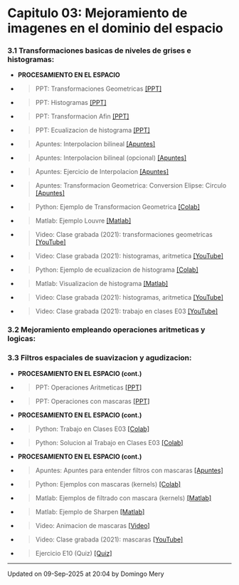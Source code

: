 
# Capitulo 03: Mejoramiento de imagenes en el dominio del espacio
### 3.1 Transformaciones basicas de niveles de grises e histogramas:
* **PROCESAMIENTO EN EL ESPACIO** 
* > PPT: Transformaciones Geometricas [[PPT]](https://github.com/domingomery/imagenes/blob/master/clases/Cap03_Mejoramiento_Espacio/presentations/IMG03_GeoTransformaciones.pptx)
* > PPT: Histogramas [[PPT]](https://github.com/domingomery/imagenes/blob/master/clases/Cap03_Mejoramiento_Espacio/presentations/IMG03_Histogramas.pptx)
* > PPT: Transformacion Afin [[PPT]](https://github.com/domingomery/imagenes/blob/master/clases/Cap03_Mejoramiento_Espacio/presentations/IMG03_TransformacionAfin.pptx)
* > PPT: Ecualizacion de histograma [[PPT]](https://github.com/domingomery/imagenes/blob/master/clases/Cap03_Mejoramiento_Espacio/presentations/IMG03_HistogramaEcualizacion.pptx)
* > Apuntes: Interpolacion bilineal [[Apuntes]](https://github.com/domingomery/imagenes/blob/master/clases/Cap03_Mejoramiento_Espacio/presentations/IMG03_Interpolation_bilinear.pdf)
* > Apuntes: Interpolacion bilineal (opcional) [[Apuntes]](https://github.com/domingomery/imagenes/blob/master/clases/Cap03_Mejoramiento_Espacio/presentations/IMG03_InterpolationTheory.pdf)
* > Apuntes: Ejercicio de Interpolacion [[Apuntes]](https://github.com/domingomery/imagenes/blob/master/clases/Cap03_Mejoramiento_Espacio/presentations/IMG03_EjercicioInterpolacion.pdf)
* > Apuntes: Transformacion Geometrica: Conversion Elipse: Circulo [[Apuntes]](https://github.com/domingomery/imagenes/blob/master/clases/Cap03_Mejoramiento_Espacio/presentations/IMG03_Conversion_Elipse_Circulo.pdf)
* > Python: Ejemplo de Transformacion Geometrica [[Colab]](https://colab.research.google.com/drive/1Z5ok0Cr7ynp_jCZ-DM8S-6u8DtOZfBOI)
* > Matlab: Ejemplo Louvre [[Matlab]](https://github.com/domingomery/imagenes/blob/master/clases/Cap03_Mejoramiento_Espacio/matlab/IMG03_Louvre.m)
* > Video: Clase grabada (2021): transformaciones geometricas [[YouTube]](https://youtu.be/othqV7g9ksA)
* > Video: Clase grabada (2021): histogramas, aritmetica [[YouTube]](https://youtu.be/JOF_fJCFvsE)
* > Python: Ejemplo de ecualizacion de histograma [[Colab]](https://colab.research.google.com/drive/1yYoH_UcDlqCXD-EMAI6moU9m7G7dScJ0)
* > Matlab: Visualizacion de histograma [[Matlab]](https://github.com/domingomery/imagenes/blob/master/clases/Cap03_Mejoramiento_Espacio/matlab/IMG03_HistogramVisualization.m)
* > Video: Clase grabada (2021): histogramas, aritmetica [[YouTube]](https://youtu.be/JOF_fJCFvsE)
* > Video: Clase grabada (2021): trabajo en clases E03 [[YouTube]](https://youtu.be/yJ678uJnldI)
### 3.2 Mejoramiento empleando operaciones aritmeticas y logicas:
### 3.3 Filtros espaciales de suavizacion y agudizacion:
* **PROCESAMIENTO EN EL ESPACIO (cont.)** 
* > PPT: Operaciones Aritmeticas [[PPT]](https://github.com/domingomery/imagenes/blob/master/clases/Cap03_Mejoramiento_Espacio/presentations/IMG03_Aritmetica.pptx)
* > PPT: Operaciones con mascaras [[PPT]](https://github.com/domingomery/imagenes/blob/master/clases/Cap03_Mejoramiento_Espacio/presentations/IMG03_Mascaras.pptx)
* **PROCESAMIENTO EN EL ESPACIO (cont.)** 
* > Python: Trabajo en Clases E03 [[Colab]](https://colab.research.google.com/drive/1HbeFwAqvPbe2L9Djd95iJukTtoska5w4?usp=drive_link)
* > Python: Solucion al Trabajo en Clases E03 [[Colab]](https://drive.google.com/file/osso)
* **PROCESAMIENTO EN EL ESPACIO (cont.)** 
* > Apuntes: Apuntes para entender filtros con mascaras [[Apuntes]](https://github.com/domingomery/imagenes/blob/master/clases/Cap03_Mejoramiento_Espacio/presentations/IMG03_Mascaras.pdf)
* > Python: Ejemplos con mascaras (kernels) [[Colab]](https://colab.research.google.com/drive/1bkjxaD_d26MbwHeoHA2AxgkT37NNYnsQ)
* > Matlab: Ejemplos de filtrado con mascara (kernels) [[Matlab]](https://github.com/domingomery/imagenes/blob/master/clases/Cap03_Mejoramiento_Espacio/matlab/IMG03_MaskScan.m)
* > Matlab: Ejemplo de Sharpen [[Matlab]](https://github.com/domingomery/imagenes/blob/master/clases/Cap03_Mejoramiento_Espacio/matlab/IMG03_SharpenEscalon.m)
* > Video: Animacion de mascaras [[Video]](https://twitter.com/3blue1brown/status/1303489896519139328?s=20)
* > Video: Clase grabada (2021): mascaras [[YouTube]](https://www.youtube.com/watch?v=N3DT_uNG5Xc)
* > Ejercicio E10 (Quiz) [[Quiz]](https://cursos.canvas.uc.cl/courses/90276/assignments)
---


Updated on 09-Sep-2025 at 20:04 by Domingo Mery
